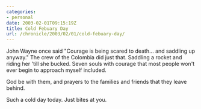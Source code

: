 ```yaml
--- 
categories:
- personal
date: 2003-02-01T09:15:19Z
title: Cold Febuary Day
url: /chronicle/2003/02/01/cold-febuary-day/
---
```


John Wayne once said "Courage is being scared to death... and saddling up anyway."  The crew of the Colombia did just that.  Saddling a rocket and riding her 'till she bucked.  Seven souls with courage that most people won't ever begin to approach myself included.

God be with them, and prayers to the families and friends that they leave behind.

Such a cold day today.  Just bites at you.
